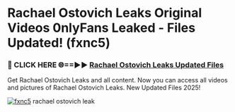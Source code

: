 # Rachael Ostovich Leaks Original Videos 0nlyFans Leaked - Files Updated! (fxnc5)

<h3>🔴 CLICK HERE 🌐==►► <a href="https://tinyurl.com/2jnfzry5" rel="nofollow">Rachael Ostovich Leaks Updated Files</a></h3>

Get Rachael Ostovich Leaks and all content. Now you can access all videos and pictures of Rachael Ostovich Leaks. New Updated Files 2025!

[![fxnc5](https://i.imgur.com/GyGTBgg.gif)](https://tinyurl.com/2jnfzry5)
rachael ostovich leak